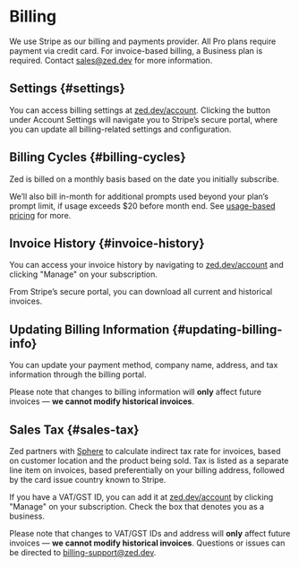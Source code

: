 # Billing

We use Stripe as our billing and payments provider. All Pro plans require payment via credit card.
For invoice-based billing, a Business plan is required. Contact [sales@zed.dev](mailto:sales@zed.dev) for more information.

## Settings {#settings}

You can access billing settings at [zed.dev/account](https://zed.dev/account).
Clicking the button under Account Settings will navigate you to Stripe’s secure portal, where you can update all billing-related settings and configuration.

## Billing Cycles {#billing-cycles}

Zed is billed on a monthly basis based on the date you initially subscribe.

We’ll also bill in-month for additional prompts used beyond your plan’s prompt limit, if usage exceeds $20 before month end.
See [usage-based pricing](./plans-and-usage.md#ubp) for more.

## Invoice History {#invoice-history}

You can access your invoice history by navigating to [zed.dev/account](https://zed.dev/account) and clicking "Manage" on your subscription.

From Stripe’s secure portal, you can download all current and historical invoices.

## Updating Billing Information {#updating-billing-info}

You can update your payment method, company name, address, and tax information through the billing portal.

Please note that changes to billing information will **only** affect future invoices — **we cannot modify historical invoices**.

## Sales Tax {#sales-tax}

Zed partners with [Sphere](https://www.getsphere.com/) to calculate indirect tax rate for invoices, based on customer location and the product being sold. Tax is listed as a separate line item on invoices, based preferentially on your billing address, followed by the card issue country known to Stripe.

If you have a VAT/GST ID, you can add it at [zed.dev/account](https://zed.dev/account) by clicking "Manage" on your subscription. Check the box that denotes you as a business.

Please note that changes to VAT/GST IDs and address will **only** affect future invoices — **we cannot modify historical invoices**.
Questions or issues can be directed to [billing-support@zed.dev](mailto:billing-support@zed.dev).
